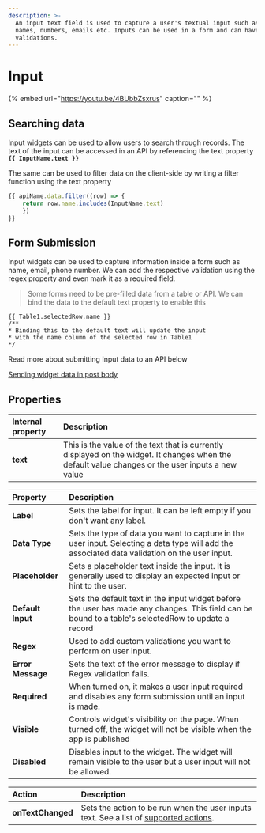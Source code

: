 ```yaml
---
description: >-
  An input text field is used to capture a user's textual input such as their
  names, numbers, emails etc. Inputs can be used in a form and can have custom
  validations.
---
```


# Input

{% embed url="https://youtu.be/4BUbbZsxrus" caption="" %}

## Searching data

Input widgets can be used to allow users to search through records. The text of the input can be accessed in an API by referencing the text property **`{{ InputName.text }}`**

The same can be used to filter data on the client-side by writing a filter function using the text property

```javascript
{{ apiName.data.filter((row) => { 
    return row.name.includes(InputName.text) 
    }) 
}}
```

## **Form Submission**

Input widgets can be used to capture information inside a form such as name, email, phone number. We can add the respective validation using the regex property and even mark it as a required field.

> Some forms need to be pre-filled data from a table or API. We can bind the data to the default text property to enable this


```text
{{ Table1.selectedRow.name }}
/**
* Binding this to the default text will update the input
* with the name column of the selected row in Table1
*/
```

Read more about submitting Input data to an API below

[Sending widget data in post body](input.md)

## Properties

| Internal property | Description |
| :--- | :--- |
| **text** | This is the value of the text that is currently displayed on the widget. It changes when the default value changes or the user inputs a new value |

| Property | Description |
| :--- | :--- |
| **Label** | Sets the label for input. It can be left empty if you don't want any label. |
| **Data Type** | Sets the type of data you want to capture in the user input. Selecting a data type will add the associated data validation on the user input. |
| **Placeholder** | Sets a placeholder text inside the input. It is generally used to display an expected input or hint to the user. |
| **Default Input** | Sets the default text in the input widget before the user has made any changes. This field can be bound to a table's selectedRow to update a record |
| **Regex** | Used to add custom validations you want to perform on user input. |
| **Error Message** | Sets the text of the error message to display if Regex validation fails. |
| **Required** | When turned on, it makes a user input required and disables any form submission until an input is made. |
| **Visible** | Controls widget's visibility on the page. When turned off, the widget will not be visible when the app is published |
| **Disabled** | Disables input to the widget. The widget will remain visible to the user but a user input will not be allowed. |

| Action | Description |
| :--- | :--- |
| **onTextChanged** | Sets the action to be run when the user inputs text. See a list of [supported actions](../core-concepts/writing-code/appsmith-framework.md). |

